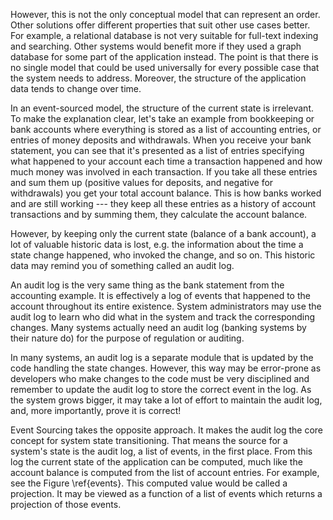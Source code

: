 However, this is not the only conceptual model that can represent an order. Other solutions offer different properties that suit other use cases better. For example, a relational database is not very suitable for full-text indexing and searching. Other systems would benefit more if they used a graph database for some part of the application instead. The point is that there is no single model that could be used universally for every possible case that the system needs to address. Moreover, the structure of the application data tends to change over time. 

In an event-sourced model, the structure of the current state is irrelevant. To make the explanation clear, let's take an example from bookkeeping or bank accounts where everything is stored as a list of accounting entries, or entries of money deposits and withdrawals. When you receive your bank statement, you can see that it's presented as a list of entries specifying what happened to your account each time a transaction happened and how much money was involved in each transaction. If you take all these entries and sum them up (positive values for deposits, and negative for withdrawals) you get your total account balance. This is how banks worked and are still working --- they keep all these entries as a history of account transactions and by summing them, they calculate the account balance.

However, by keeping only the current state (balance of a bank account), a lot of valuable historic data is lost, e.g. the information about the time a state change happened, who invoked the change, and so on. This historic data may remind you of something called an audit log. 

An audit log is the very same thing as the bank statement from the accounting example. It is effectively a log of events that happened to the account throughout its entire existence. System administrators may use the audit log to learn who did what in the system and track the corresponding changes. Many systems actually need an audit log (banking systems by their nature do) for the purpose of regulation or auditing. 

In many systems, an audit log is a separate module that is updated by the code handling the state changes. However, this way may be error-prone as developers who make changes to the code must be very disciplined and remember to update the audit log to store the correct event in the log. As the system grows bigger, it may take a lot of effort to maintain the audit log, and, more importantly, prove it is correct!

Event Sourcing takes the opposite approach. It makes the audit log the core concept for system state transitioning. That means the source for a system's state is the audit log, a list of events, in the first place. From this log the current state of the application can be computed, much like the account balance is computed from the list of account entries. For example, see the Figure \ref{events}. This computed value would be called a projection. It may be viewed as a function of a list of events which returns a projection of those events. 


